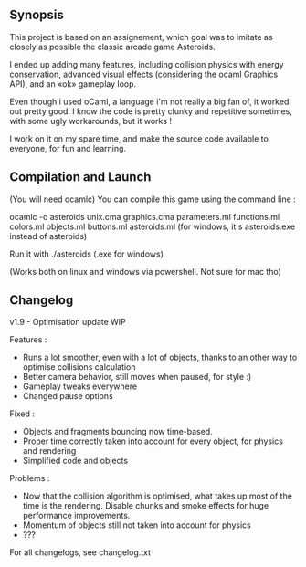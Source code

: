 ## Synopsis

This project is based on an assignement, which goal was to imitate as closely as possible the classic arcade game Asteroids.

I ended up adding many features, including collision physics with energy conservation, advanced visual effects (considering the ocaml Graphics API), and an «ok» gameplay loop.

Even though i used oCaml, a language i'm not really a big fan of, it worked out pretty good. I know the code is pretty clunky and repetitive sometimes, with some ugly workarounds, but it works !

I work on it on my spare time, and make the source code available to everyone, for fun and learning.

## Compilation and Launch

(You will need ocamlc)
You can compile this game using the command line :

ocamlc -o asteroids unix.cma graphics.cma parameters.ml functions.ml colors.ml objects.ml buttons.ml asteroids.ml
(for windows, it's asteroids.exe instead of asteroids)

Run it with ./asteroids (.exe for windows)

(Works both on linux and windows via powershell. Not sure for mac tho)

## Changelog

v1.9 - Optimisation update WIP

Features :
- Runs a lot smoother, even with a lot of objects, thanks to an other way to optimise collisions calculation
- Better camera behavior, still moves when paused, for style :)
- Gameplay tweaks everywhere
- Changed pause options

Fixed :
- Objects and fragments bouncing now time-based.
- Proper time correctly taken into account for every object, for physics and rendering
- Simplified code and objects

Problems :
- Now that the collision algorithm is optimised, what takes up most of the time is the rendering. Disable chunks and smoke effects for huge performance improvements.
- Momentum of objects still not taken into account for physics
- ???


For all changelogs, see changelog.txt
